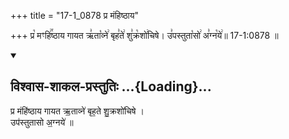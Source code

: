 +++
title = "17-1_0878 प्र मंहिष्ठाय"

+++
प्र꣡ मꣳहि꣢꣯ष्ठाय गायत ऋ꣣ता꣡व्ने꣢ बृह꣣ते꣢ शु꣣क्र꣡शो꣢चिषे। उ꣣पस्तुता꣡सो꣢ अ꣣ग्न꣡ये꣢॥ 17-1:0878 ॥

<div class="js_include" newlevelforh1="2" title="विश्वास-शाकल-प्रस्तुतिः" unfilled url="/vedAH_Rk/shAkalam/saMhitA/vishvAsa-prastutiH/08/103/08_pra_maMhiShThAya.md">
<details open><summary><h2>विश्वास-शाकल-प्रस्तुतिः ...{Loading}...</h2></summary>


प्र मंहि॑ष्ठाय गायत ऋ॒ताव्ने॑ बृह॒ते शु॒क्रशो॑चिषे ।  
उप॑स्तुतासो अ॒ग्नये॑ ॥

</details>
</div>